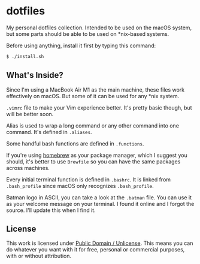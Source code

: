 # dotfiles

My personal dotfiles collection. Intended to be used on the macOS system, but some parts should be able to be used on \*nix-based systems.

Before using anything, install it first by typing this command:

```bash
$ ./install.sh
```

## What's Inside?

Since I'm using a MacBook Air M1 as the main machine, these files work effectively on macOS. But some of it can be used for any \*nix system.

`.vimrc` file to make your Vim experience better. It's pretty basic though, but will be better soon.

Alias is used to wrap a long command or any other command into one command. It's defined in `.aliases`.

Some handful bash functions are defined in `.functions`.

If you're using [homebrew](https://brew.sh) as your package manager, which I suggest you should, it's better to use `Brewfile` so you can have the same packages across machines.

Every initial terminal function is defined in `.bashrc`. It is linked from `.bash_profile` since macOS only recognizes `.bash_profile`.

Batman logo in ASCII, you can take a look at the `.batman` file. You can use it as your welcome message on your terminal. I found it online and I forgot the source. I'll update this when I find it.

## License

This work is licensed under [Public Domain / Unlicense](https://github.com/junian/dotfiles/blob/master/LICENSE). This means you can do whatever you want with it for free, personal or commercial purposes, with or without attribution.
